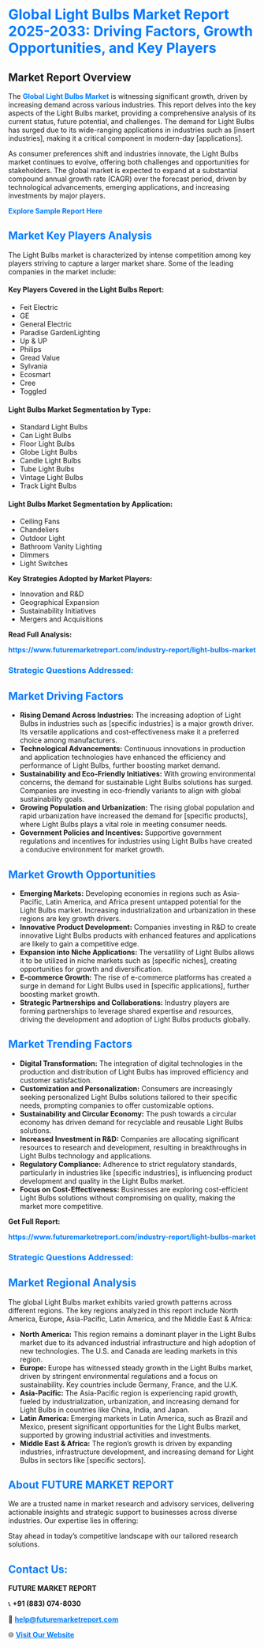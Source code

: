 <h1 style="color: #007BFF;">Global Light Bulbs Market Report 2025-2033: Driving Factors, Growth Opportunities, and Key Players</h1>

<section id="overview">
<h2>Market Report Overview</h2>
<p>The <a href="https://www.futuremarketreport.com/industry-report/light-bulbs-market" style="color: #007BFF; text-decoration: none;"><strong>Global Light Bulbs Market</strong></a> is witnessing significant growth, driven by increasing demand across various industries. This report delves into the key aspects of the Light Bulbs market, providing a comprehensive analysis of its current status, future potential, and challenges. The demand for Light Bulbs has surged due to its wide-ranging applications in industries such as [insert industries], making it a critical component in modern-day [applications].</p>
<p>As consumer preferences shift and industries innovate, the Light Bulbs market continues to evolve, offering both challenges and opportunities for stakeholders. The global market is expected to expand at a substantial compound annual growth rate (CAGR) over the forecast period, driven by technological advancements, emerging applications, and increasing investments by major players.</p>
</section>

<section id="overview">
<p><a href="https://www.futuremarketreport.com/request-sample/reportId=83641" style="color: #007BFF; text-decoration: none;"><strong>Explore Sample Report Here</strong></a></p>
</section>

<section id="key-players">
<h2 style="color: #007BFF;">Market Key Players Analysis</h2>
<p>The Light Bulbs market is characterized by intense competition among key players striving to capture a larger market share. Some of the leading companies in the market include:</p>
<h4>Key Players Covered in the Light Bulbs Report:</h4>
<ul><li>Feit Electric</li><li>GE</li><li>General Electric</li><li>Paradise GardenLighting</li><li>Up &amp; UP</li><li>Philips</li><li>Gread Value</li><li>Sylvania</li><li>Ecosmart</li><li>Cree</li><li>Toggled</li></ul>
<h4>Light Bulbs Market Segmentation by Type:</h4>
<ul><li>Standard Light Bulbs</li><li>Can Light Bulbs</li><li>Floor Light Bulbs</li><li>Globe Light Bulbs</li><li>Candle Light Bulbs</li><li>Tube Light Bulbs</li><li>Vintage Light Bulbs</li><li>Track Light Bulbs</li></ul>

<h4>Light Bulbs Market Segmentation by Application:</h4>
<ul><li>Ceiling Fans</li><li>Chandeliers</li><li>Outdoor Light</li><li>Bathroom Vanity Lighting</li><li>Dimmers</li><li>Light Switches</li></ul>
<p><strong>Key Strategies Adopted by Market Players:</strong></p>
<ul>
<li>Innovation and R&D</li>
<li>Geographical Expansion</li>
<li>Sustainability Initiatives</li>
<li>Mergers and Acquisitions</li>
</ul>
</section>

<section>
<p><strong>Read Full Analysis: </strong></p><a href="https://www.futuremarketreport.com/industry-report/light-bulbs-market" style="color: #007BFF; text-decoration: none;"><strong>https://www.futuremarketreport.com/industry-report/light-bulbs-market</strong></a>
<h3 style="color: #007BFF;">Strategic Questions Addressed:</h3>
</section>

<section id="driving-factors">
<h2 style="color: #007BFF;">Market Driving Factors</h2>
<ul>
<li><strong>Rising Demand Across Industries:</strong> The increasing adoption of Light Bulbs in industries such as [specific industries] is a major growth driver. Its versatile applications and cost-effectiveness make it a preferred choice among manufacturers.</li>
<li><strong>Technological Advancements:</strong> Continuous innovations in production and application technologies have enhanced the efficiency and performance of Light Bulbs, further boosting market demand.</li>
<li><strong>Sustainability and Eco-Friendly Initiatives:</strong> With growing environmental concerns, the demand for sustainable Light Bulbs solutions has surged. Companies are investing in eco-friendly variants to align with global sustainability goals.</li>
<li><strong>Growing Population and Urbanization:</strong> The rising global population and rapid urbanization have increased the demand for [specific products], where Light Bulbs plays a vital role in meeting consumer needs.</li>
<li><strong>Government Policies and Incentives:</strong> Supportive government regulations and incentives for industries using Light Bulbs have created a conducive environment for market growth.</li>
</ul>
</section>

<section id="growth-opportunities">
<h2 style="color: #007BFF;">Market Growth Opportunities</h2>
<ul>
<li><strong>Emerging Markets:</strong> Developing economies in regions such as Asia-Pacific, Latin America, and Africa present untapped potential for the Light Bulbs market. Increasing industrialization and urbanization in these regions are key growth drivers.</li>
<li><strong>Innovative Product Development:</strong> Companies investing in R&D to create innovative Light Bulbs products with enhanced features and applications are likely to gain a competitive edge.</li>
<li><strong>Expansion into Niche Applications:</strong> The versatility of Light Bulbs allows it to be utilized in niche markets such as [specific niches], creating opportunities for growth and diversification.</li>
<li><strong>E-commerce Growth:</strong> The rise of e-commerce platforms has created a surge in demand for Light Bulbs used in [specific applications], further boosting market growth.</li>
<li><strong>Strategic Partnerships and Collaborations:</strong> Industry players are forming partnerships to leverage shared expertise and resources, driving the development and adoption of Light Bulbs products globally.</li>
</ul>
</section>

<section id="trending-factors">
<h2 style="color: #007BFF;">Market Trending Factors</h2>
<ul>
<li><strong>Digital Transformation:</strong> The integration of digital technologies in the production and distribution of Light Bulbs has improved efficiency and customer satisfaction.</li>
<li><strong>Customization and Personalization:</strong> Consumers are increasingly seeking personalized Light Bulbs solutions tailored to their specific needs, prompting companies to offer customizable options.</li>
<li><strong>Sustainability and Circular Economy:</strong> The push towards a circular economy has driven demand for recyclable and reusable Light Bulbs solutions.</li>
<li><strong>Increased Investment in R&D:</strong> Companies are allocating significant resources to research and development, resulting in breakthroughs in Light Bulbs technology and applications.</li>
<li><strong>Regulatory Compliance:</strong> Adherence to strict regulatory standards, particularly in industries like [specific industries], is influencing product development and quality in the Light Bulbs market.</li>
<li><strong>Focus on Cost-Effectiveness:</strong> Businesses are exploring cost-efficient Light Bulbs solutions without compromising on quality, making the market more competitive.</li>
</ul>
</section>

<section>
<p><strong>Get Full Report: </strong></p><a href="https://www.futuremarketreport.com/industry-report/light-bulbs-market" style="color: #007BFF; text-decoration: none;"><strong>https://www.futuremarketreport.com/industry-report/light-bulbs-market</strong></a>
<h3 style="color: #007BFF;">Strategic Questions Addressed:</h3>
</section>


<section id="regional-analysis">
<h2 style="color: #007BFF;">Market Regional Analysis</h2>
<p>The global Light Bulbs market exhibits varied growth patterns across different regions. The key regions analyzed in this report include North America, Europe, Asia-Pacific, Latin America, and the Middle East & Africa:</p>
<ul>
<li><strong>North America:</strong> This region remains a dominant player in the Light Bulbs market due to its advanced industrial infrastructure and high adoption of new technologies. The U.S. and Canada are leading markets in this region.</li>
<li><strong>Europe:</strong> Europe has witnessed steady growth in the Light Bulbs market, driven by stringent environmental regulations and a focus on sustainability. Key countries include Germany, France, and the U.K.</li>
<li><strong>Asia-Pacific:</strong> The Asia-Pacific region is experiencing rapid growth, fueled by industrialization, urbanization, and increasing demand for Light Bulbs in countries like China, India, and Japan.</li>
<li><strong>Latin America:</strong> Emerging markets in Latin America, such as Brazil and Mexico, present significant opportunities for the Light Bulbs market, supported by growing industrial activities and investments.</li>
<li><strong>Middle East & Africa:</strong> The region’s growth is driven by expanding industries, infrastructure development, and increasing demand for Light Bulbs in sectors like [specific sectors].</li>
</ul>
</section>

<footer>
<h2 style="color: #007BFF;">About FUTURE MARKET REPORT</h2>
<p>We are a trusted name in market research and advisory services, delivering actionable insights and strategic support to businesses across diverse industries. Our expertise lies in offering:</p>

<p>Stay ahead in today’s competitive landscape with our tailored research solutions.</p>

<h2 style="color: #007BFF;">Contact Us:</h2>
<p><strong>FUTURE MARKET REPORT</strong></p>
<p>📞 <strong>+91 (883) 074-8030</strong></p>
<p>📧 <strong><a href="mailto:help@futuremarketreport.com" style="color: #007BFF;">help@futuremarketreport.com</a></strong></p>
<p>🌐 <strong><a href="https://www.futuremarketreport.com/" style="color: #007BFF;">Visit Our Website</a></strong></p>
</footer>